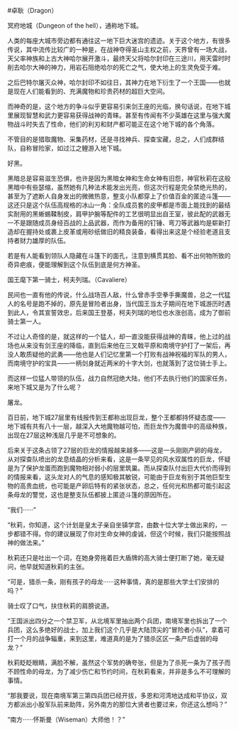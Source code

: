 #卓耿（Dragon）

冥府地城（Dungeon of the hell），通称地下城。

人类的每座大城市旁边都有通往这一地下巨大迷宫的遗迹。关于这个地方，有很多传说，其中流传比较广的一种是，在战神夺得圣山主权之前，天界曾有一场大战，天父率神族和上古大神哈尔展开激斗，最终天父将哈尔封印在三途川，用天雷时时削去哈尔大神的神力，用岩石阻绝哈尔的死亡之气，使大地上的生灵免受于难。

之后巴特尔屠灭众神，哈尔封印不如往日，其神力在地下衍生了一个王国——也就是现在人们能看到的、充满魔物和珍贵药材的超巨大空间。

而神奇的是，这个地方的争斗似乎更容易引来剑王座的光临，换句话说，在地下城里展现智慧和武力更容易获得战神的青睐。甚至有传闻有不少英雄在这里与强大魔物战斗时失去了性命，他们的利刃和财产都可能正在这个地下城的各个角落。

不管目的是猎取魔物、采集药材，还是寻找神兵、探查宝藏，总之，人们成群结队，自称冒险家，如过江之鲤游入地下城。



好黑。

黑暗总是容易滋生恐惧，也许是因为黑暗女神和生命女神有旧怨，神官秋莉在这般黑暗中有些瑟缩，虽然她有几种法术能发出光亮，但这次行程是完全禁绝光热的，甚至为了遮断人自身发出的微微热意，整支小队都穿上了价值百金的匿迹斗篷——这还只是这个队伍高规格的冰山一角：全队成员套的皮甲都是市面上能找到的最结实耐用的黑蜥蜴鞣制皮，肩甲护腕等配件的工艺很明显出自王室，彼此配的武器无一不是跟随成员身经百战的上品武器，而作为备用的钉锤、弯刀等武器均是崭新打造却在握持处或裹上皮革或用砂纸做旧的精良装备，看得出来这是个经验老道且支持者财力雄厚的队伍。

若是有人能看到领队人隐藏在斗篷下的面孔，注意到横贯其脸、看不出何物所致的奇异疤痕，便能理解到这个队伍到底是何方神圣。

国王麾下第一骑士，柯夫列瑞。（Cavaliere）

民间也一直有他的传说，什么战场百人敌，什么曾赤手空拳手撕魔兽，总之一代猛人的名号是跑不掉的，原先是冒险者出身，当代国王当太子期间在地下城游历时遇到此人，令其宣誓效忠，后来国王登基，柯夫列瑞的地位也水涨创高，成为了御前骑士第一人。

不过让人奇怪的是，就这样的一个猛人，却一直没能获得战神的青睐，他上过的战场也从来没有剑王座的降临，直到后来他在三叉戟平原和南境守护打了一架后，再没人敢质疑他的武勇——他也是人们记忆里第一个打败有战神祝福的军队的男人，而南境守护的宝具——一柄剑身就近两米的十字大剑，也就落到了这位骑士手上。

而这样一位猛人带领的队伍，战力自然冠绝大陆，他们不去执行他们的国家任务，来地下城又是为了什么呢？

屠龙。

百日前，地下城27层里有线报传到王都称出现巨龙，整个王都都持怀疑态度——地下城有共有八十一层，越深入大地魔物越可怕，而巨龙作为魔兽中的高级种族，出现在27层这种浅层几乎是不可想象的。

后来关于这条占领了27层的巨龙的情报越来越多——这是一头刚刚产卵的母龙，从对探查队喷出的龙息结晶的分析来看，这是一条罕见的风水双属性的巨龙，怀疑是为了保护龙蛋而跑到魔物相对弱小的层里筑巢。而从探查队付出巨大代价而得到的情报来看，这头龙对人的气息的感知极其敏锐，可能由于巨龙有别于其他巨型生物的高贵血统，也可能是产卵后特有的紧张状态，总之，任何光和热都可能引起这条母龙的警觉，这也是整支队伍都披上匿迹斗篷的原因所在。

“我们······”

“秋莉，你知道，这个计划是皇太子亲自坐镇学宫，由数十位大学士做出来的，一步都错不得。你的建议展现了你对生命女神的虔诚，但这个时候，我们只能按照战神的做法来。”

秋莉还只是吐出一个词，在她身旁拖着巨大盾牌的高大骑士便打断了她，毫无疑问，他早就知道秋莉的主张。

“可是，猎杀一条，刚有孩子的母龙······这种事情，真的是那些大学士们安排的吗？”

骑士叹了口气，扶住秋莉的肩膀说道。

“王国派出四分之一个禁卫军，从北境军里抽出两个兵团，南境军里也拆出了一个兵团，这么多绝好的战士，加上我们这个几乎是大陆顶尖的“冒险者小队”，拿着可打一个月的战争辎重，来到这里，难道真的是为了猎杀区区一条产后虚弱的母龙？”

秋莉眨眨眼睛，满脸不解，虽然这个军势的确夸张，但是为了杀死一条为了孩子而不顾性命的母龙，为了减少伤亡和节约时间，在秋莉看来，并非是多么不可理解的事情。

“那我要说，现在南境军第三第四兵团已经开拔，多恩和河湾地达成和平协议，双方都派出小股军队前来助阵，另外南方的那位大贤者也要过来，你还这么想吗？”

“南方······怀斯曼（Wiseman）大师他！？”







